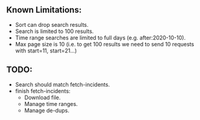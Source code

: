 ## Known Limitations:
* Sort can drop search results.
* Search is limited to 100 results.
* Time range searches are limited to full days (e.g. after:2020-10-10).
* Max page size is 10 (i.e. to get 100 results we need to send 10 requests with start=11, start=21...)

## TODO:
* Search should match fetch-incidents.
* finish fetch-incidents:
  * Download file.
  * Manage time ranges.
  * Manage de-dups.
